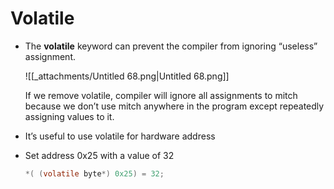 # Volatile

- The **volatile** keyword can prevent the compiler from ignoring “useless” assignment.
    
    ![[_attachments/Untitled 68.png|Untitled 68.png]]
    
    If we remove volatile, compiler will ignore all assignments to mitch because we don’t use mitch anywhere in the program except repeatedly assigning values to it.
    
- It’s useful to use volatile for hardware address
- Set address 0x25 with a value of 32
    
    ```C
    *( (volatile byte*) 0x25) = 32;
    ```